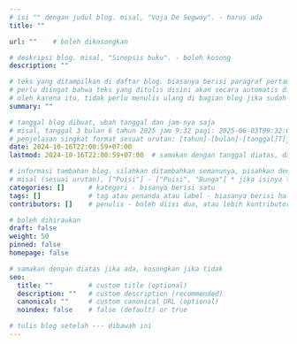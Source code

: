 ```yaml
---
# isi "" dengan judul blog. misal, "Vuja De Segway". - harus ada
title: ""

url: ""    # boleh dikosongkan

# deskripsi blog. misal, "Sinopsis buku". - boleh kosong
description: ""

# teks yang ditampilkan di daftar blog. biasanya berisi paragraf pertama blog yang ingin ditulis
# perlu diingat bahwa teks yang ditulis disini akan secara automatis ditulis ulang di blog-nya.
# oleh karena itu, tidak perlu menulis ulang di bagian blog jika sudah ditulis disini.
summary: ""

# tanggal blog dibuat, ubah tanggal dan jam-nya saja
# misal, tanggal 3 bulan 6 tahun 2025 jam 9:32 pagi: 2025-06-03T09:32:00+07:00
# penjelasan singkat format sesuat urutan: [tahun]-[bulan]-[tanggal]T[jam]:[menit]:[detik]+[format jam dunia * tidak perlu diubah]
date: 2024-10-16T22:00:59+07:00
lastmod: 2024-10-16T22:00:59+07:00  # samakan dengan tanggal diatas, dan ubah jika blog sudah diedit jika perlu

# informasi tambahan blog. silahkan ditambahkan semanunya, pisahkan dengan koma jika isinya banyak
# misal (sesuai urutan), ["Puisi"] - ["Puisi", "Bunga"] * jika isinya tentang bunga. dan ["Rauzatul Zahra"]
categories: []      # kategori - bisanya berisi satu
tags: []            # tag atau penanda atau label - biasanya berisi hal-hal yang berkaitan dengan isi blog
contributors: []    # penulis - boleh diisi dua, atau lebih kontributor jika berkolaborasi

# boleh dihiraukan
draft: false
weight: 50
pinned: false
homepage: false

# samakan dengan diatas jika ada, kosongkan jika tidak
seo:
  title: ""         # custom title (optional)
  description: ""   # custom description (recommended)
  canonical: ""     # custom canonical URL (optional)
  noindex: false    # false (default) or true

# tulis blog setelah --- dibawah ini
---
```

